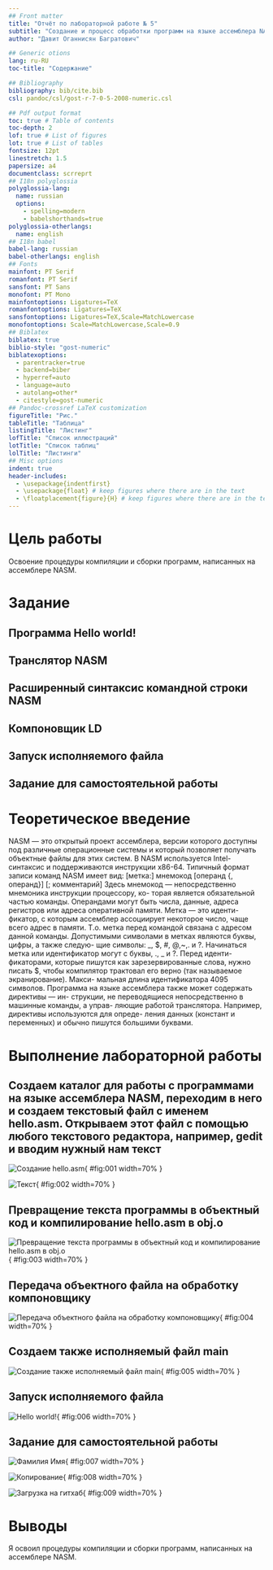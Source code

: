 ```yaml
---
## Front matter
title: "Отчёт по лабораторной работе № 5"
subtitle: "Создание и процесс обработки программ на языке ассемблера NASM"
author: "Давит Оганнисян Багратович"

## Generic otions
lang: ru-RU
toc-title: "Содержание"

## Bibliography
bibliography: bib/cite.bib
csl: pandoc/csl/gost-r-7-0-5-2008-numeric.csl

## Pdf output format
toc: true # Table of contents
toc-depth: 2
lof: true # List of figures
lot: true # List of tables
fontsize: 12pt
linestretch: 1.5
papersize: a4
documentclass: scrreprt
## I18n polyglossia
polyglossia-lang:
  name: russian
  options:
	- spelling=modern
	- babelshorthands=true
polyglossia-otherlangs:
  name: english
## I18n babel
babel-lang: russian
babel-otherlangs: english
## Fonts
mainfont: PT Serif
romanfont: PT Serif
sansfont: PT Sans
monofont: PT Mono
mainfontoptions: Ligatures=TeX
romanfontoptions: Ligatures=TeX
sansfontoptions: Ligatures=TeX,Scale=MatchLowercase
monofontoptions: Scale=MatchLowercase,Scale=0.9
## Biblatex
biblatex: true
biblio-style: "gost-numeric"
biblatexoptions:
  - parentracker=true
  - backend=biber
  - hyperref=auto
  - language=auto
  - autolang=other*
  - citestyle=gost-numeric
## Pandoc-crossref LaTeX customization
figureTitle: "Рис."
tableTitle: "Таблица"
listingTitle: "Листинг"
lofTitle: "Список иллюстраций"
lotTitle: "Список таблиц"
lolTitle: "Листинги"
## Misc options
indent: true
header-includes:
  - \usepackage{indentfirst}
  - \usepackage{float} # keep figures where there are in the text
  - \floatplacement{figure}{H} # keep figures where there are in the text
---
```


# Цель работы

 Освоение процедуры компиляции и сборки программ, написанных на ассемблере NASM.

# Задание

## Программа Hello world!
## Транслятор NASM
## Расширенный синтаксис командной строки NASM
## Компоновщик LD
## Запуск исполняемого файла
## Задание для самостоятельной работы

# Теоретическое введение

NASM — это открытый проект ассемблера, версии которого доступны под
различные операционные системы и который позволяет получать объектные
файлы для этих систем. В NASM используется Intel-синтаксис и поддерживаются
инструкции x86-64.
Типичный формат записи команд NASM имеет вид:
[метка:] мнемокод [операнд {, операнд}] [; комментарий]
Здесь мнемокод — непосредственно мнемоника инструкции процессору, ко-
торая является обязательной частью команды. Операндами могут быть числа,
данные, адреса регистров или адреса оперативной памяти. Метка — это иденти-
фикатор, с которым ассемблер ассоциирует некоторое число, чаще всего адрес в
памяти. Т.о. метка перед командой связана с адресом данной команды.
Допустимыми символами в метках являются буквы, цифры, а также следую-
щие символы: _, $, #, @,~,. и ?.
Начинаться метка или идентификатор могут с буквы, ., _ и ?. Перед иденти-
фикаторами, которые пишутся как зарезервированные слова, нужно писать $,
чтобы компилятор трактовал его верно (так называемое экранирование). Макси-
мальная длина идентификатора 4095 символов.
Программа на языке ассемблера также может содержать директивы — ин-
струкции, не переводящиеся непосредственно в машинные команды, а управ-
ляющие работой транслятора. Например, директивы используются для опреде-
ления данных (констант и переменных) и обычно пишутся большими буквами.

# Выполнение лабораторной работы

## Создаем каталог для работы с программами на языке ассемблера NASM, переходим в него и создаем текстовый файл с именем hello.asm. Открываем этот файл с помощью любого текстового редактора, например, gedit и вводим нужный нам текст

![Создание hello.asm](image/1.png){ #fig:001 width=70% }

![Текст](image/2.png){ #fig:002 width=70% }

## Превращение текста программы в объектный код и компилирование hello.asm в obj.o 

![Превращение текста программы в объектный код и компилирование hello.asm в obj.o](image/3.png){ #fig:003 width=70% }

## Передача объектного файла на обработку компоновщику

![Передача объектного файла на обработку компоновщику](image/4.png){ #fig:004 width=70% }

## Создаем также исполняемый файл main

![Создание также исполняемый файл main](image/5.png){ #fig:005 width=70% }

## Запуск исполняемого файла

![Hello world! ](image/6.png){ #fig:006 width=70% }

## Задание для самостоятельной работы

![Фамилия Имя ](image/7.png){ #fig:007 width=70% }

![Копирование ](image/8.png){ #fig:008 width=70% }

![Загрузка  на гитхаб ](image/9.png){ #fig:009 width=70% }

# Выводы

 Я освоил процедуры компиляции и сборки программ, написанных на ассемблере NASM.

